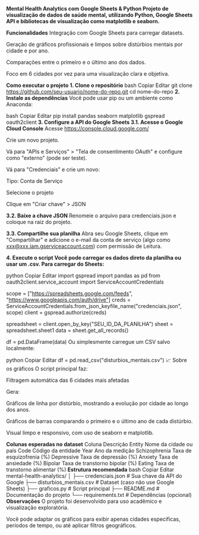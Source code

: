 **Mental Health Analytics com Google Sheets & Python Projeto de visualização de dados de saúde mental, utilizando Python, Google Sheets API e bibliotecas de visualização como matplotlib e seaborn.**

**Funcionalidades**
Integração com Google Sheets para carregar datasets.

Geração de gráficos profissionais e limpos sobre distúrbios mentais por cidade e por ano.

Comparações entre o primeiro e o último ano dos dados.

Foco em 6 cidades por vez para uma visualização clara e objetiva.

**Como executar o projeto**
**1. Clone o repositório**
bash
Copiar
Editar
git clone https://github.com/seu-usuario/nome-do-repo.git
cd nome-do-repo
**2. Instale as dependências**
Você pode usar pip ou um ambiente como Anaconda:

bash
Copiar
Editar
pip install pandas seaborn matplotlib gspread oauth2client
**3. Configure a API do Google Sheets
3.1. Acesse o Google Cloud Console**
Acesse https://console.cloud.google.com/

Crie um novo projeto.

Vá para "APIs e Serviços" > "Tela de consentimento OAuth" e configure como "externo" (pode ser teste).

Vá para "Credenciais" e crie um novo:

Tipo: Conta de Serviço

Selecione o projeto

Clique em "Criar chave" > JSON

**3.2. Baixe a chave JSON**
Renomeie o arquivo para credenciais.json e coloque na raiz do projeto.

**3.3. Compartilhe sua planilha**
Abra seu Google Sheets, clique em "Compartilhar" e adicione o e-mail da conta de serviço (algo como xxx@xxx.iam.gserviceaccount.com) com permissão de Leitura.

**4. Execute o script
Você pode carregar os dados direto da planilha ou usar um .csv. Para carregar do Sheets:**

python
Copiar
Editar
import gspread
import pandas as pd
from oauth2client.service_account import ServiceAccountCredentials

scope = ["https://spreadsheets.google.com/feeds", "https://www.googleapis.com/auth/drive"]
creds = ServiceAccountCredentials.from_json_keyfile_name("credenciais.json", scope)
client = gspread.authorize(creds)

spreadsheet = client.open_by_key("SEU_ID_DA_PLANILHA")
sheet = spreadsheet.sheet1
data = sheet.get_all_records()

df = pd.DataFrame(data)
Ou simplesmente carregue um CSV salvo localmente:

python
Copiar
Editar
df = pd.read_csv("disturbios_mentais.csv")
📈 Sobre os gráficos
O script principal faz:

Filtragem automática das 6 cidades mais afetadas

Gera:

Gráficos de linha por distúrbio, mostrando a evolução por cidade ao longo dos anos.

Gráficos de barras comparando o primeiro e o último ano de cada distúrbio.

Visual limpo e responsivo, com uso de seaborn e matplotlib.

**Colunas esperadas no dataset**
Coluna	Descrição
Entity	Nome da cidade ou país
Code	Código da entidade
Year	Ano da medição
Schizophrenia	Taxa de esquizofrenia (%)
Depressive	Taxa de depressão (%)
Anxiety	Taxa de ansiedade (%)
Bipolar	Taxa de transtorno bipolar (%)
Eating	Taxa de transtorno alimentar (%)
**Estrutura recomendada**
bash
Copiar
Editar
mental-health-analytics/
│
├── credenciais.json         # Sua chave da API do Google
├── disturbios_mentais.csv   # Dataset (caso não use Google Sheets)
├── graficos.py              # Script principal
├── README.md                # Documentação do projeto
└── requirements.txt         # Dependências (opcional)
**Observações**
O projeto foi desenvolvido para uso acadêmico e visualização exploratória.

Você pode adaptar os gráficos para exibir apenas cidades específicas, períodos de tempo, ou até aplicar filtros geográficos.
